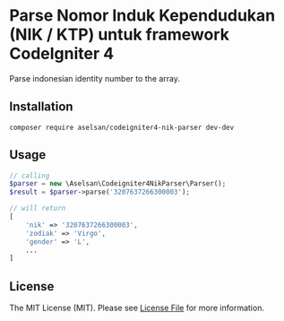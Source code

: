 # Parse Nomor Induk Kependudukan (NIK / KTP) untuk framework CodeIgniter 4
Parse indonesian identity number to the array.

## Installation

	composer require aselsan/codeigniter4-nik-parser dev-dev

 ## Usage

```php
// calling
$parser = new \Aselsan\Codeigniter4NikParser\Parser();
$result = $parser->parse('3207637266300003');

// will return 
[
	'nik' => '3207637266300003',
	'zodiak' => 'Virgo',
	'gender' => 'L',
	...
]
```

## License

The MIT License (MIT). Please see [License File](LICENSE) for more information.
